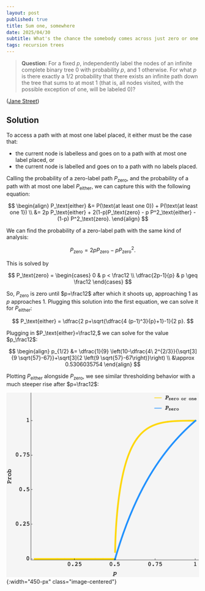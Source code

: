 ```yaml
---
layout: post
published: true
title: Sum one, somewhere
date: 2025/04/30
subtitle: What's the chance the somebody comes across just zero or one labels on an unending walk down a binary tree with nodes randomly blessed with a label?
tags: recursion trees
---
```


>**Question**: For a fixed $p,$ independently label the nodes of an infinite complete binary tree $0$ with probability $p,$ and $1$ otherwise. For what $p$ is there exactly a $1/2$ probability that there exists an infinite path down the tree that sums to at most $1$ (that is, all nodes visited, with the possible exception of one, will be labeled $0$)?

<!--more-->

([Jane Street](https://www.janestreet.com/puzzles/sum-one-somewhere-index/))

## Solution

To access a path with at most one label placed, it either must be the case that:
- the current node is labelless and goes on to a path with at most one label placed, or
- the current node is labelled and goes on to a path with no labels placed.

Calling the probability of a zero-label path $P_\text{zero},$ and the probability of a path with at most one label $P_\text{either},$ we can capture this with the following equation:

$$ 
  \begin{align}
    P_\text{either} &= P(\text{at least one 0}) + P(\text{at least one 1}) \\
                    &= 2p P_\text{either} + 2(1-p)P_\text{zero} - p P^2_\text{either} - (1-p) P^2_\text{zero}. 
  \end{align}
$$

We can find the probability of a zero-label path with the same kind of analysis:

$$ P_\text{zero} = 2p P_\text{zero} - p P^2_\text{zero}. $$

This is solved by

$$ P_\text{zero} = 
  \begin{cases} 
    0 & p < \frac12 \\ 
    \dfrac{2p-1}{p} & p \geq \frac12 
  \end{cases} 
$$

So, $P_\text{zero}$ is zero until $p=\frac12$ after which it shoots up, approaching $1$ as $p$ approaches $1.$ Plugging this solution into the first equation, we can solve it for $P_\text{either}$:


$$ P_\text{either} = \dfrac{2 p+\sqrt{\dfrac{4 (p-1)^3}{p}+1}-1}{2 p}. $$

Plugging in $P_\text{either}=\frac12,$ we can solve for the value $p_\frac12$:

$$ 
  \begin{align}
    p_{1/2} &= \dfrac{1}{9} \left(10-\dfrac{4\ 2^{2/3}}{\sqrt[3]{9 \sqrt{57}-67}}+\sqrt[3]{2 \left(9 \sqrt{57}-67\right)}\right) \\ 
            &\approx 0.5306035754 
  \end{align} 
$$

Plotting $P_\text{either}$ alongside $P_\text{zero},$ we see similar thresholding behavior with a much steeper rise after $p=\frac12$:

![](/img/2025-04-30-JS-zero-or-one-tree.png){:width="450-px" class="image-centered"}

<br>
